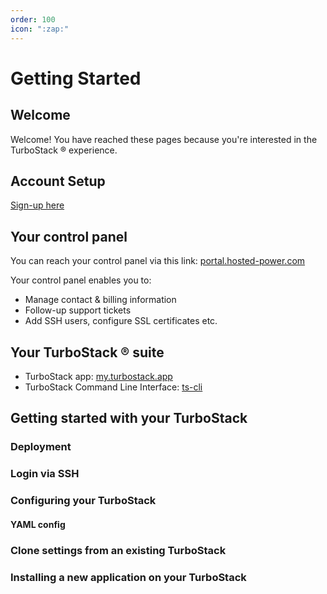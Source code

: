 ```yaml
---
order: 100
icon: ":zap:"
---
```


# Getting Started

## Welcome

Welcome! You have reached these pages because you're interested in the TurboStack ® experience.

## Account Setup

[Sign-up here](https://portal.hosted-power.com/signup/)

## Your control panel

You can reach your control panel via this link: [portal.hosted-power.com](https://portal.hosted-power.com/)
 
Your control panel enables you to:
* Manage contact & billing information
* Follow-up support tickets
* Add SSH users, configure SSL certificates etc.

## Your TurboStack ® suite

* TurboStack app: [my.turbostack.app](https://my.turbostack.app/login)
* TurboStack Command Line Interface: [ts-cli](https://portal.hosted-power.com/knowledgebase/article/150/turbostack-command-line-interface/)

## Getting started with your TurboStack

### Deployment

### Login via SSH

### Configuring your TurboStack

#### YAML config

### Clone settings from an existing TurboStack

### Installing a new application on your TurboStack
